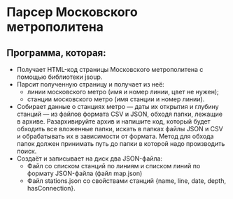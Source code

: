 # Парсер Московского метрополитена  
## Программа, которая:
- Получает HTML-код страницы Московского метрополитена с помощью библиотеки jsoup.
- Парсит полученную страницу и получает из неё: 
  - линии московского метро (имя и номер линии, цвет не нужен);
  - станции московского метро (имя станции и номер линии).
- Собирает данные о станциях метро — даты их открытия и глубину станций — из файлов формата CSV и JSON, обходя папки, лежащие в архиве. Разархивируйте архив и напишите код, который будет обходить все вложенные папки, искать в папках файлы JSON и CSV и обрабатывать их в зависимости от формата. Метод для обхода папок должен принимать путь до папки в которой надо производить поиск.
- Создаёт и записывает на диск два JSON-файла:
  - Файл со списком станций по линиям и списком линий по формату JSON-файла (файл map.json)
  - Файл stations.json со свойствами станций {name, line, date, depth, hasConnection}.
